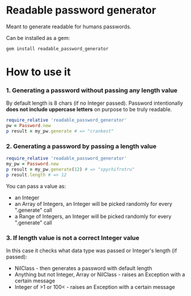 # Readable password generator
Meant to generate readable for humans passwords.

Can be installed as a gem:
```
gem install readable_password_generator
```

# How to use it

### 1. Generating a password without passing any length value
By default length is 8 chars (if no Integer passed).
Password intentionally **does not include uppercase letters** on purpose to be truly readable.

```ruby
require_relative 'readable_password_generator'
pw = Password.new
p result = my_pw.generate # => "crankest"
```


### 2. Generating a password by passing a length value

```ruby
require_relative 'readable_password_generator'
my_pw = Password.new
p result = my_pw.generate(12) # => "spychifrotru"
p result.length # => 12
```

You can pass a value as:
* an Integer
* an Array of Integers, an Integer will be picked randomly for every ".generate" call
* a Range of Integers, an Integer will be picked randomly for every ".generate" call

### 3. If length value is not a correct Integer value
In this case it checks what data type was passed or Integer's length (if passed):
* NilClass - then generates a password with default length
* Anything but not Integer, Array or NilClass - raises an Exception with a certain message
* Integer of >1 or 100< - raises an Exception with a certain message
